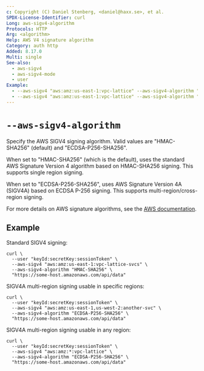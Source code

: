 ```yaml
---
c: Copyright (C) Daniel Stenberg, <daniel@haxx.se>, et al.
SPDX-License-Identifier: curl
Long: aws-sigv4-algorithm
Protocols: HTTP
Arg: <algorithm>
Help: AWS V4 signature algorithm
Category: auth http
Added: 8.17.0
Multi: single
See-also:
  - aws-sigv4
  - aws-sigv4-mode
  - user
Example:
  - --aws-sigv4 "aws:amz:us-east-1:vpc-lattice" --aws-sigv4-algorithm "ECDSA-P256-SHA256" --user "key:secret" $URL
  - --aws-sigv4 "aws:amz:us-east-1:vpc-lattice" --aws-sigv4-algorithm "ECDSA-P256-SHA256" --user "key:secret:token" $URL
---
```


# `--aws-sigv4-algorithm`

Specify the AWS SIGV4 signing algorithm. Valid values are "HMAC-SHA256" (default) and "ECDSA-P256-SHA256".

When set to "HMAC-SHA256" (which is the default), uses the standard AWS Signature Version 4 algorithm based on HMAC-SHA256 signing. This supports single region signing.

When set to "ECDSA-P256-SHA256", uses AWS Signature Version 4A (SIGV4A) based on ECDSA P-256 signing. This supports multi-region/cross-region signing.

For more details on AWS signature algorithms, see the [AWS documentation](https://docs.aws.amazon.com/IAM/latest/UserGuide/reference_sigv-create-signed-request.html).

## Example

Standard SIGV4 signing:
~~~
curl \
  --user "keyId:secretKey:sessionToken" \
  --aws-sigv4 "aws:amz:us-east-1:vpc-lattice-svcs" \
  --aws-sigv4-algorithm "HMAC-SHA256" \
  "https://some-host.amazonaws.com/api/data"
~~~

SIGV4A multi-region signing usable in specific regions:
~~~
curl \
  --user "keyId:secretKey:sessionToken" \
  --aws-sigv4 "aws:amz:us-east-1,us-west-2:another-svc" \
  --aws-sigv4-algorithm "ECDSA-P256-SHA256" \
  "https://some-host.amazonaws.com/api/data"
~~~

SIGV4A multi-region signing usable in any region:
~~~
curl \
  --user "keyId:secretKey:sessionToken" \
  --aws-sigv4 "aws:amz:*:vpc-lattice" \
  --aws-sigv4-algorithm "ECDSA-P256-SHA256" \
  "https://some-host.amazonaws.com/api/data"
~~~
